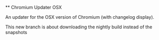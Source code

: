 ** Chromium Updater OSX

An updater for the OSX version of Chromium (with changelog display).

This new branch is about downloading the nightly build instead of the snapshots
